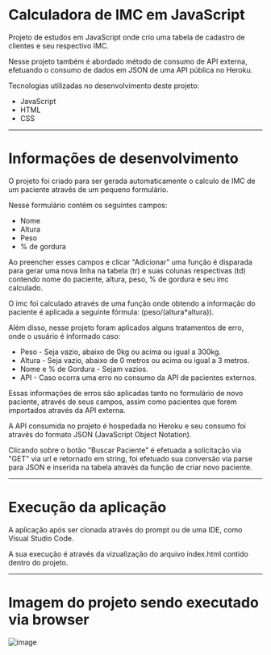 # Calculadora de IMC em JavaScript

Projeto de estudos em JavaScript onde crio uma tabela de cadastro de clientes e seu respectivo IMC.

Nesse projeto também é abordado método de consumo de API externa, efetuando o consumo de dados em JSON de uma API pública no Heroku.

Tecnologias utilizadas no desenvolvimento deste projeto:

- JavaScript
- HTML
- CSS

---

# Informações de desenvolvimento

O projeto foi criado para ser gerada automaticamente o calculo de IMC de um paciente através de um pequeno formulário.

Nesse formulário contém os seguintes campos:

* Nome
* Altura
* Peso
* % de gordura

Ao preencher esses campos e clicar "Adicionar" uma função é disparada para gerar uma nova linha na tabela (tr) e suas colunas respectivas (td) contendo nome do paciente, altura, peso, % de gordura e seu imc calculado.

O imc foi calculado através de uma função onde obtendo a informação do paciente é aplicada a seguinte fórmula: (peso/(altura*altura)).

Além disso, nesse projeto foram aplicados alguns tratamentos de erro, onde o usuário é informado caso:

* Peso - Seja vazio, abaixo de 0kg ou acima ou igual a 300kg.
* Altura - Seja vazio, abaixo de 0 metros ou acima ou igual a 3 metros.
* Nome e % de Gordura - Sejam vazios.
* API - Caso ocorra uma erro no consumo da API de pacientes externos.

Essas informações de erros são aplicadas tanto no formulário de novo paciente, através de seus campos, assim como pacientes que forem importados através da API externa.

A API consumida no projeto é hospedada no Heroku e seu consumo foi através do formato JSON (JavaScript Object Notation). 

Clicando sobre o botão "Buscar Paciente" é efetuada a solicitação via "GET" via url e retornado em string, foi efetuado sua conversão via parse para JSON e inserida na tabela através da função de criar novo paciente.

---

# Execução da aplicação

A aplicação após ser clonada através do prompt ou de uma IDE, como Visual Studio Code.

A sua execução é através da vizualização do arquivo index.html contido dentro do projeto.

---

# Imagem do projeto sendo executado via browser

![image](https://user-images.githubusercontent.com/21232079/175616101-c55efbec-561c-4901-899e-d3134855a4b4.png)

